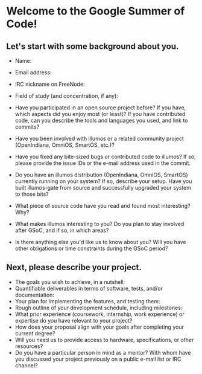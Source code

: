 # Welcome to the Google Summer of Code!

## Let's start with some background about you.

* Name:
* Email address:
* IRC nickname on FreeNode:
* Field of study (and concentration, if any):

* Have you participated in an open source project before? If you have, which aspects did you enjoy most (or least)? If you have contributed code, can you describe the tools and languages you used, and link to commits?
* Have you been involved with illumos or a related community project (OpenIndiana, OmniOS, SmartOS, etc.)?
* Have you fixed any bite-sized bugs or contributed code to illumos? If so, please provide the issue IDs or the e-mail address used in the commit.
* Do you have an illumos distribution (OpenIndiana, OmniOS, SmartOS) currently running on your system? If so, describe your setup. Have you built illumos-gate from source and successfully upgraded your system to those bits?
* What piece of source code have you read and found most interesting? Why?
* What makes illumos interesting to you? Do you plan to stay involved after GSoC, and if so, in which areas?
* Is there anything else you'd like us to know about you? Will you have other obligations or time constraints during the GSoC period?

## Next, please describe your project.

* The goals you wish to achieve, in a nutshell:
* Quantifiable deliverables in terms of software, tests, and/or documentation:
* Your plan for implementing the features, and testing them:
* Rough outline of your development schedule, including milestones:
* What prior experience (coursework, internship, work experience) or expertise do you have relevant to your project?
* How does your proposal align with your goals after completing your current degree?
* Will you need us to provide access to hardware, specifications, or other resources?
* Do you have a particular person in mind as a mentor? With whom have you discussed your project previously on a public e-mail list or IRC channel?
